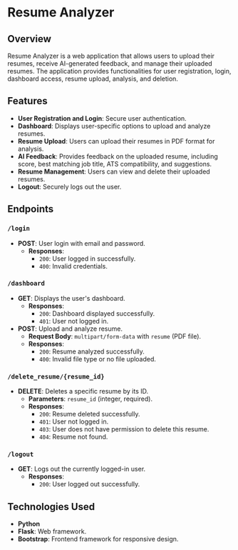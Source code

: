 # Resume Analyzer

## Overview
Resume Analyzer is a web application that allows users to upload their resumes, receive AI-generated feedback, and manage their uploaded resumes. The application provides functionalities for user registration, login, dashboard access, resume upload, analysis, and deletion.

## Features
- **User Registration and Login**: Secure user authentication.
- **Dashboard**: Displays user-specific options to upload and analyze resumes.
- **Resume Upload**: Users can upload their resumes in PDF format for analysis.
- **AI Feedback**: Provides feedback on the uploaded resume, including score, best matching job title, ATS compatibility, and suggestions.
- **Resume Management**: Users can view and delete their uploaded resumes.
- **Logout**: Securely logs out the user.

## Endpoints
### `/login`
- **POST**: User login with email and password.
  - **Responses**:
    - `200`: User logged in successfully.
    - `400`: Invalid credentials.

### `/dashboard`
- **GET**: Displays the user's dashboard.
  - **Responses**:
    - `200`: Dashboard displayed successfully.
    - `401`: User not logged in.
- **POST**: Upload and analyze resume.
  - **Request Body**: `multipart/form-data` with `resume` (PDF file).
  - **Responses**:
    - `200`: Resume analyzed successfully.
    - `400`: Invalid file type or no file uploaded.

### `/delete_resume/{resume_id}`
- **DELETE**: Deletes a specific resume by its ID.
  - **Parameters**: `resume_id` (integer, required).
  - **Responses**:
    - `200`: Resume deleted successfully.
    - `401`: User not logged in.
    - `403`: User does not have permission to delete this resume.
    - `404`: Resume not found.

### `/logout`
- **GET**: Logs out the currently logged-in user.
  - **Responses**:
    - `200`: User logged out successfully.

## Technologies Used
- **Python**
- **Flask**: Web framework.
- **Bootstrap**: Frontend framework for responsive design.


